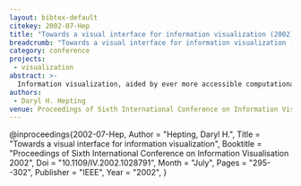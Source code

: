 ```yaml
---
layout: bibtex-default
citekey: 2002-07-Hep
title: "Towards a visual interface for information visualization (2002)"
breadcrumb: "Towards a visual interface for information visualization (2002)"
category: conference
projects:
 - visualization
abstract: >-
  Information visualization, aided by ever more accessible computational resources, continues to grow in popularity and significance. The capability to generate complex imagery by computer is often necessary but not always sufficient to gain the desired insight. The success of a visual representation in a given context may be affected by many variables, not the least of which is the individual user's experience. Even if a precise relationship could be found between context and "best" visual representation, the complete articulation of a context is practically impossible. In other fields, this is known as sensitive dependence to initial conditions. A more feasible alternative is to begin with an incomplete articulation of a context and allow the user to interactively develop and refine it. Although most computer interfaces for information visualization tools are predominantly verbal, a predominantly visual interface can have significant advantages. Such an interface allows users to avoid the usual translations between visual and verbal modes and it removes users' need for a specialized visualization vocabulary. A visual interface can also shift the focus of the visualization process from the data towards the user These ideas are discussed in the context of a prototype tool, the design of which is illustrated with an example, and the evaluation of which has provided many positive results.
authors:
 - Daryl H. Hepting
venue: Proceedings of Sixth International Conference on Information Visualisation 2002
---
```

@inproceedings{2002-07-Hep,
	Author =  "Hepting, Daryl H.",
	Title =  "Towards a visual interface for information visualization",
	Booktitle =  "Proceedings of Sixth International Conference on Information Visualisation 2002",
	Doi =  "10.1109/IV.2002.1028791",
	Month =  "July",
	Pages =  "295--302",
	Publisher =  "IEEE",
	Year =  "2002",
}
